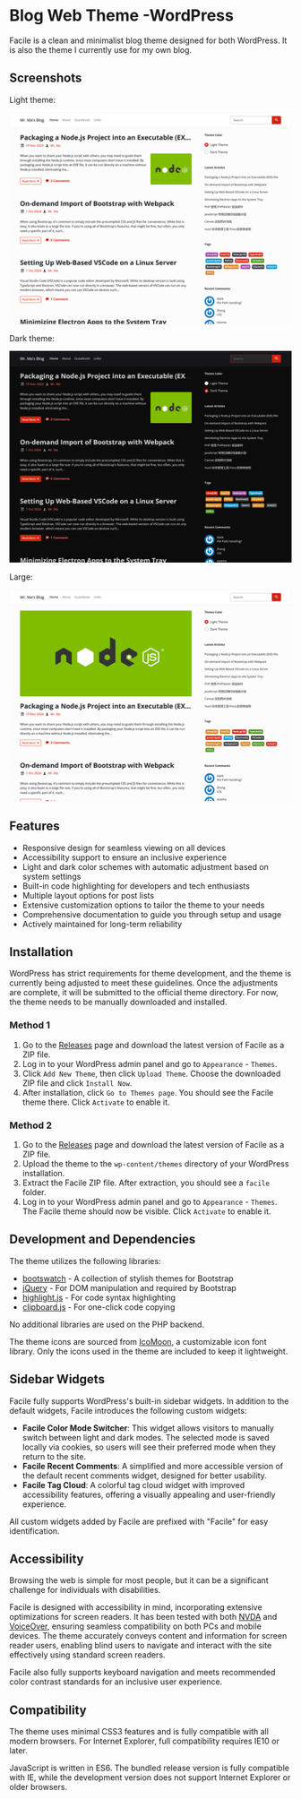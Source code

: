 # Blog Web Theme -WordPress



Facile is a clean and minimalist blog theme designed for both WordPress. It is also the theme I currently use for my own blog.





## Screenshots

Light theme:

![Light Theme](screenshot.png)

Dark theme:

![Dark Theme](screenshots/dark.png)

Large:

![large](screenshots/large.png)

## Features

* Responsive design for seamless viewing on all devices  
* Accessibility support to ensure an inclusive experience  
* Light and dark color schemes with automatic adjustment based on system settings  
* Built-in code highlighting for developers and tech enthusiasts  
* Multiple layout options for post lists  
* Extensive customization options to tailor the theme to your needs  
* Comprehensive documentation to guide you through setup and usage  
* Actively maintained for long-term reliability  

## Installation  

WordPress has strict requirements for theme development, and the theme is currently being adjusted to meet these guidelines. Once the adjustments are complete, it will be submitted to the official theme directory. For now, the theme needs to be manually downloaded and installed.  

### Method 1

1. Go to the [Releases](https://github.com/changbin1997/facile-wordpress/releases) page and download the latest version of Facile as a ZIP file.  
2. Log in to your WordPress admin panel and go to `Appearance` - `Themes`.  
3. Click `Add New Theme`, then click `Upload Theme`. Choose the downloaded ZIP file and click `Install Now`.  
4. After installation, click `Go to Themes page`. You should see the Facile theme there. Click `Activate` to enable it.

### Method 2

1. Go to the [Releases](https://github.com/changbin1997/facile-wordpress/releases) page and download the latest version of Facile as a ZIP file.  
2. Upload the theme to the `wp-content/themes` directory of your WordPress installation.  
3. Extract the Facile ZIP file. After extraction, you should see a `facile` folder.  
4. Log in to your WordPress admin panel and go to `Appearance` - `Themes`. The Facile theme should now be visible. Click `Activate` to enable it.

## Development and Dependencies

The theme utilizes the following libraries:  

* [bootswatch](https://github.com/thomaspark/bootswatch) - A collection of stylish themes for Bootstrap  
* [jQuery](https://jquery.com/) - For DOM manipulation and required by Bootstrap  
* [highlight.js](https://highlightjs.org/) - For code syntax highlighting  
* [clipboard.js](https://github.com/zenorocha/clipboard.js) - For one-click code copying  

No additional libraries are used on the PHP backend.  

The theme icons are sourced from [IcoMoon](https://icomoon.io/), a customizable icon font library. Only the icons used in the theme are included to keep it lightweight.  

## Sidebar Widgets  

Facile fully supports WordPress's built-in sidebar widgets. In addition to the default widgets, Facile introduces the following custom widgets:  

* **Facile Color Mode Switcher**: This widget allows visitors to manually switch between light and dark modes. The selected mode is saved locally via cookies, so users will see their preferred mode when they return to the site.  
* **Facile Recent Comments**: A simplified and more accessible version of the default recent comments widget, designed for better usability.  
* **Facile Tag Cloud**: A colorful tag cloud widget with improved accessibility features, offering a visually appealing and user-friendly experience.  

All custom widgets added by Facile are prefixed with "Facile" for easy identification.  

## Accessibility  

Browsing the web is simple for most people, but it can be a significant challenge for individuals with disabilities.  

Facile is designed with accessibility in mind, incorporating extensive optimizations for screen readers. It has been tested with both [NVDA](http://www.nvda-project.org/) and [VoiceOver](https://www.apple.com/accessibility/iphone/vision/), ensuring seamless compatibility on both PCs and mobile devices. The theme accurately conveys content and information for screen reader users, enabling blind users to navigate and interact with the site effectively using standard screen readers.  

Facile also fully supports keyboard navigation and meets recommended color contrast standards for an inclusive user experience.  

## Compatibility  

The theme uses minimal CSS3 features and is fully compatible with all modern browsers. For Internet Explorer, full compatibility requires IE10 or later.  

JavaScript is written in ES6. The bundled release version is fully compatible with IE, while the development version does not support Internet Explorer or older browsers.  